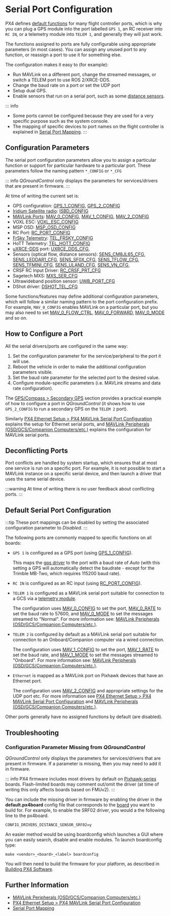 # Serial Port Configuration

PX4 defines [default functions](#default-serial-port-configuration) for many flight controller ports, which is why you can plug a GPS module into the port labelled `GPS 1`, an RC receiver into `RC IN`, or a telemetry module into `TELEM 1`, and generally they will just work.

The functions assigned to ports are fully configurable using appropriate parameters (in most cases). You can assign any unused port to any function, or reassign a port to use it for something else.

The configuration makes it easy to (for example):

- Run MAVLink on a different port, change the streamed messages, or switch a TELEM port to use ROS 2/XRCE-DDS.
- Change the baud rate on a port or set the UDP port
- Setup dual GPS.
- Enable sensors that run on a serial port, such as some [distance sensors](../sensor/rangefinders.md).

::: info

- Some ports cannot be configured because they are used for a very specific purpose such as the system console.
- The mapping of specific devices to port names on the flight controller is explained in [Serial Port Mapping](../hardware/serial_port_mapping.md).
:::

## Configuration Parameters

The serial port configuration parameters allow you to assign a particular function or support for particular hardware to a particular port. These parameters follow the naming pattern `*_CONFIG` or `*_CFG`

::: info _QGroundControl_ only displays the parameters for services/drivers that are present in firmware.
:::

At time of writing the current set is:

- GPS configuration: [GPS_1_CONFIG](../advanced_config/parameter_reference.md#GPS_1_CONFIG), [GPS_2_CONFIG](../advanced_config/parameter_reference.md#GPS_2_CONFIG)
- [Iridium Satellite radio](../advanced_features/satcom_roadblock.md): [ISBD_CONFIG](../advanced_config/parameter_reference.md#ISBD_CONFIG)
- [MAVLink Ports](../peripherals/mavlink_peripherals.md): [MAV_0_CONFIG](../advanced_config/parameter_reference.md#MAV_0_CONFIG), [MAV_1_CONFIG](../advanced_config/parameter_reference.md#MAV_1_CONFIG), [MAV_2_CONFIG](../advanced_config/parameter_reference.md#MAV_2_CONFIG)
- VOXL ESC: [VOXL_ESC_CONFIG](../advanced_config/parameter_reference.md#VOXL_ESC_CONFIG)
- MSP OSD: [MSP_OSD_CONFIG](../advanced_config/parameter_reference.md#MSP_OSD_CONFIG)
- RC Port: [RC_PORT_CONFIG](../advanced_config/parameter_reference.md#RC_PORT_CONFIG)
- [FrSky Telemetry](../peripherals/frsky_telemetry.md): [TEL_FRSKY_CONFIG](../advanced_config/parameter_reference.md#TEL_FRSKY_CONFIG)
- HoTT Telemetry: [TEL_HOTT_CONFIG](../advanced_config/parameter_reference.md#TEL_HOTT_CONFIG)
- [uXRCE-DDS](../middleware/uxrce_dds.md) port: [UXRCE_DDS_CFG](../advanced_config/parameter_reference.md#UXRCE_DDS_CFG),
- Sensors (optical flow, distance sensors): [SENS_CM8JL65_CFG](../advanced_config/parameter_reference.md#SENS_CM8JL65_CFG), [SENS_LEDDAR1_CFG](../advanced_config/parameter_reference.md#SENS_LEDDAR1_CFG), [SENS_SF0X_CFG](../advanced_config/parameter_reference.md#SENS_SF0X_CFG), [SENS_TFLOW_CFG](../advanced_config/parameter_reference.md#SENS_TFLOW_CFG), [SENS_TFMINI_CFG](../advanced_config/parameter_reference.md#SENS_TFMINI_CFG), [SENS_ULAND_CFG](../advanced_config/parameter_reference.md#SENS_ULAND_CFG), [SENS_VN_CFG](../advanced_config/parameter_reference.md#SENS_VN_CFG),
- CRSF RC Input Driver: [RC_CRSF_PRT_CFG](../advanced_config/parameter_reference.md#RC_CRSF_PRT_CFG)
- Sagetech MXS: [MXS_SER_CFG](../advanced_config/parameter_reference.md#MXS_SER_CFG)
- Ultrawideband position sensor: [UWB_PORT_CFG](../advanced_config/parameter_reference.md#UWB_PORT_CFG)
- DShot driver: [DSHOT_TEL_CFG](../advanced_config/parameter_reference.md#DSHOT_TEL_CFG)

Some functions/features may define additional configuration parameters, which will follow a similar naming pattern to the port configuration prefix. For example, `MAV_0_CONFIG` enables MAVLink on a particular port, but you may also need to set [MAV_0_FLOW_CTRL](../advanced_config/parameter_reference.md#MAV_0_FLOW_CTRL), [MAV_0_FORWARD](../advanced_config/parameter_reference.md#MAV_0_FLOW_CTRL), [MAV_0_MODE](../advanced_config/parameter_reference.md#MAV_0_MODE) and so on.

## How to Configure a Port

All the serial drivers/ports are configured in the same way:

1. Set the configuration parameter for the service/peripheral to the port it will use.
1. Reboot the vehicle in order to make the additional configuration parameters visible.
1. Set the baud rate parameter for the selected port to the desired value.
1. Configure module-specific parameters (i.e. MAVLink streams and data rate configuration).

The [GPS/Compass > Secondary GPS](../gps_compass/index.md#dual_gps) section provides a practical example of how to configure a port in _QGroundControl_ (it shows how to use `GPS_2_CONFIG` to run a secondary GPS on the `TELEM 2` port).

Similarly [PX4 Ethernet Setup > PX4 MAVLink Serial Port Configuration](../advanced_config/ethernet_setup.md#px4-mavlink-serial-port-configuration) explains the setup for Ethernet serial ports, and [MAVLink Peripherals (OSD/GCS/Companion Computers/etc.)](../peripherals/mavlink_peripherals.md) explains the configuration for MAVLink serial ports.

## Deconflicting Ports

Port conflicts are handled by system startup, which ensures that at most one service is run on a specific port. For example, it is not possible to start a MAVLink instance on a specific serial device, and then launch a driver that uses the same serial device.

:::warning
At time of writing there is no user feedback about conflicting ports.
:::

<a id="default_port_mapping"></a>

## Default Serial Port Configuration

:::tip
These port mappings can be disabled by setting the associated configuration parameter to _Disabled_.
:::

The following ports are commonly mapped to specific functions on all boards:

- `GPS 1` is configured as a GPS port (using [GPS_1_CONFIG](../advanced_config/parameter_reference.md#GPS_1_CONFIG)).

  This maps the [gps driver](../modules/modules_driver.md#gps) to the port with a baud rate of _Auto_ (with this setting a GPS will automatically detect the baudrate - except for the Trimble MB-Two, which requires 115200 baud rate).

- `RC IN` is configured as an RC input (using [RC_PORT_CONFIG](../advanced_config/parameter_reference.md#RC_PORT_CONFIG)).
- `TELEM 1` is configured as a MAVLink serial port suitable for connection to a GCS via a [telemetry module](../telemetry/index.md).

  The configuration uses [MAV_0_CONFIG](../advanced_config/parameter_reference.md#MAV_0_CONFIG) to set the port, [MAV_0_RATE](../advanced_config/parameter_reference.md#MAV_0_RATE) to set the baud rate to 57600, and [MAV_0_MODE](../advanced_config/parameter_reference.md#MAV_1_MODE) to set the messages streamed to "Normal". For more information see: [MAVLink Peripherals (OSD/GCS/Companion Computers/etc.)](../peripherals/mavlink_peripherals.md).

- `TELEM 2` is configured by default as a MAVLink serial port suitable for connection to an Onboard/Companion computer via a wired connection.

  The configuration uses [MAV_1_CONFIG](../advanced_config/parameter_reference.md#MAV_1_CONFIG) to set the port, [MAV_1_RATE](../advanced_config/parameter_reference.md#MAV_1_RATE) to set the baud rate, and [MAV_1_MODE](../advanced_config/parameter_reference.md#MAV_2_MODE) to set the messages streamed to "Onboard". For more information see: [MAVLink Peripherals (OSD/GCS/Companion Computers/etc.)](../peripherals/mavlink_peripherals.md).

- `Ethernet` is mapped as a MAVLink port on Pixhawk devices that have an Ethernet port.

  The configuration uses [MAV_2_CONFIG](../advanced_config/parameter_reference.md#MAV_2_CONFIG) and appropriate settings for the UDP port etc. For more information see [PX4 Ethernet Setup > PX4 MAVLink Serial Port Configuration](../advanced_config/ethernet_setup.md#px4-mavlink-serial-port-configuration) and [MAVLink Peripherals (OSD/GCS/Companion Computers/etc.)](../peripherals/mavlink_peripherals.md).

Other ports generally have no assigned functions by default (are disabled).

## Troubleshooting

<a id="parameter_not_in_firmware"></a>

### Configuration Parameter Missing from _QGroundControl_

_QGroundControl_ only displays the parameters for services/drivers that are present in firmware. If a parameter is missing, then you may need to add it in firmware.

::: info PX4 firmware includes most drivers by default on [Pixhawk-series](../flight_controller/pixhawk_series.md) boards. Flash-limited boards may comment out/omit the driver (at time of writing this only affects boards based on FMUv2).
:::

You can include the missing driver in firmware by enabling the driver in the **default.px4board** config file that corresponds to the [board](https://github.com/PX4/PX4-Autopilot/tree/main/boards/px4) you want to build for. For example, to enable the SRF02 driver, you would a the following line to the px4board.

```
CONFIG_DRIVERS_DISTANCE_SENSOR_SRF02=y
```

An easier method would be using boardconfig which launches a GUI where you can easily search, disable and enable modules. To launch boardconfig type:

```
make <vendor>_<board>_<label> boardconfig
```

You will then need to build the firmware for your platform, as described in [Building PX4 Software](../dev_setup/building_px4.md).

## Further Information

- [MAVLink Peripherals (OSD/GCS/Companion Computers/etc.)](../peripherals/mavlink_peripherals.md)
- [PX4 Ethernet Setup > PX4 MAVLink Serial Port Configuration](../advanced_config/ethernet_setup.md#px4-mavlink-serial-port-configuration)
- [Serial Port Mapping](../hardware/serial_port_mapping.md)
